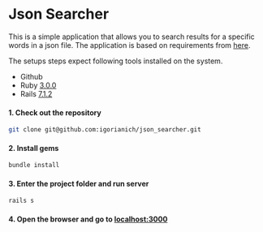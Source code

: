 # Json Searcher

This is a simple application that allows you to search results for a specific words in a json file. The application is based on requirements from [here](https://gist.github.com/g3d/d0b84a045dd6900ca4cb).

The setups steps expect following tools installed on the system.

- Github
- Ruby [3.0.0](https://www.ruby-lang.org/en/downloads/)
- Rails [7.1.2](https://rubyonrails.org/)

#### 1. Check out the repository

```bash
git clone git@github.com:igorianich/json_searcher.git
```

#### 2. Install gems

```bash
bundle install

```
#### 3. Enter the project folder and run server

```bash
rails s
```

#### 4. Open the browser and go to [localhost:3000](http://localhost:3000/)
